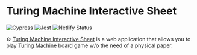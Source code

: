 # Turing Machine Interactive Sheet

[![Cypress](https://github.com/zyle87/turing-machine-interactive-sheet/actions/workflows/cypress.yml/badge.svg)](https://github.com/zyle87/turing-machine-interactive-sheet/actions/workflows/cypress.yml)
[![Jest](https://github.com/zyle87/turing-machine-interactive-sheet/actions/workflows/jest.yml/badge.svg)](https://github.com/zyle87/turing-machine-interactive-sheet/actions/workflows/jest.yml)
![Netlify Status](https://api.netlify.com/api/v1/badges/d0488dea-2e43-40f7-bb89-6675803a1926/deploy-status)

⚙️ [Turing Machine Interactive Sheet](https://turingmachine-is.netlify.app/) is a web application that allows you to play [Turing Machine](https://www.turingmachine.info/) board game w/o the need of a physical paper.
